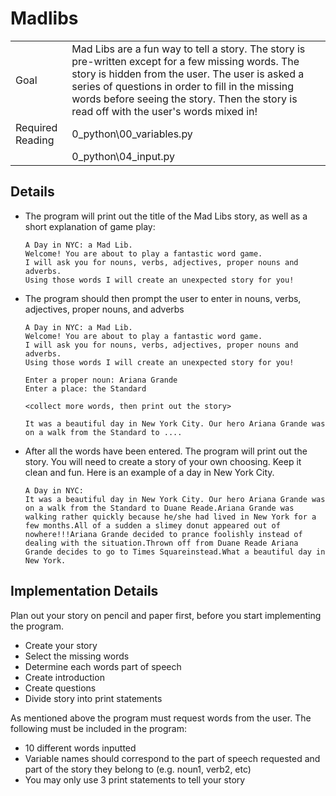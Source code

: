 # Madlibs

|||
|---|---|
|Goal|Mad Libs are a fun way to tell a story. The story is pre-written except for a few missing words. The story is hidden from the user. The user is asked a series of questions in order to fill in the missing words before seeing the story. Then the story is read off with the user's words mixed in!|
|Required Reading| 0_python\00_variables.py|
||0_python\04_input.py|

## Details
- The program will print out the title of the Mad Libs story, as well as a short explanation of game play:
    ```
    A Day in NYC: a Mad Lib.
    Welcome! You are about to play a fantastic word game.
    I will ask you for nouns, verbs, adjectives, proper nouns and adverbs.
    Using those words I will create an unexpected story for you!
    ```
- The program should then prompt the user to enter in nouns, verbs, adjectives, proper nouns, and adverbs
    ```
    A Day in NYC: a Mad Lib.
    Welcome! You are about to play a fantastic word game.
    I will ask you for nouns, verbs, adjectives, proper nouns and adverbs.
    Using those words I will create an unexpected story for you!

    Enter a proper noun: Ariana Grande
    Enter a place: the Standard

    <collect more words, then print out the story>
    
    It was a beautiful day in New York City. Our hero Ariana Grande was on a walk from the Standard to ....
    ```
- After all the words have been entered. The program will print out the story.  You will need to create a story of your own choosing.  Keep it clean and fun.  Here is an example of a day in New York City.
    ```
    A Day in NYC: 
    It was a beautiful day in New York City. Our hero Ariana Grande was on a walk from the Standard to Duane Reade.Ariana Grande was walking rather quickly because he/she had lived in New York for a few months.All of a sudden a slimey donut appeared out of nowhere!!!Ariana Grande decided to prance foolishly instead of dealing with the situation.Thrown off from Duane Reade Ariana Grande decides to go to Times Squareinstead.What a beautiful day in New York.
    ```

## Implementation Details
Plan out your story on pencil and paper first, before you start implementing the program.
- Create your story
- Select the missing words
- Determine each words part of speech
- Create introduction
- Create questions
- Divide story into print statements

As mentioned above the program must request words from the user. The following must be included in the program:
- 10 different words inputted
- Variable names should correspond to the part of speech requested and part of the story they belong to (e.g. noun1, verb2, etc)
- You may only use 3 print statements to tell your story
